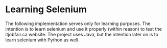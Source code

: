 # Learning Selenium

The following implementation serves only for learning purposes. The intention is to 
learn selenium and use it properly (within reason) to test the itjobfair.ca website. The 
project uses Java, but the intention later on is to learn selenium with Python as well.

